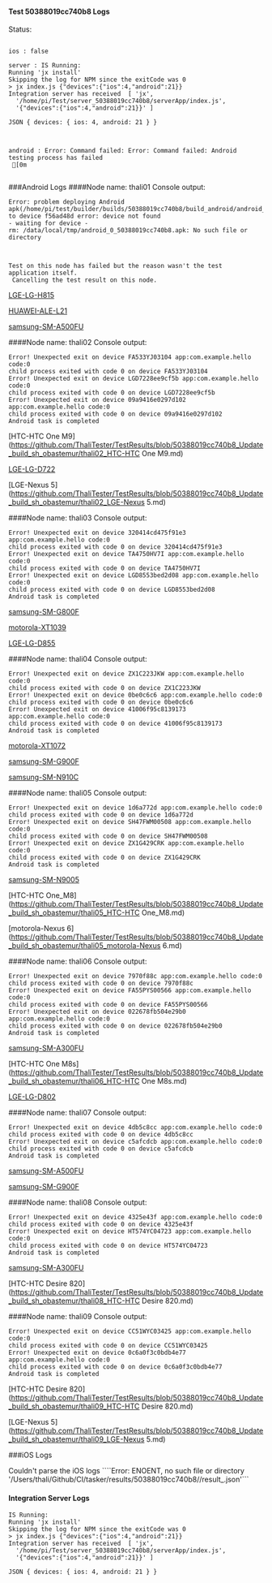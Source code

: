 #### Test 50388019cc740b8 Logs

Status: 
```

ios : false

server : IS Running:
Running 'jx install'
Skipping the log for NPM since the exitCode was 0
> jx index.js {"devices":{"ios":4,"android":21}}
Integration server has received  [ 'jx',
  '/home/pi/Test/server_50388019cc740b8/serverApp/index.js',
  '{"devices":{"ios":4,"android":21}}' ]

JSON { devices: { ios: 4, android: 21 } }



android : Error: Command failed: Error: Command failed: Android testing process has failed
 [0m


```
###Android Logs
####Node name: thali01
Console output:
```
Error: problem deploying Android apk(/home/pi/test/builder/builds/50388019cc740b8/build_android/android_0_50388019cc740b8.apk) to device f56ad48d error: device not found
- waiting for device -
rm: /data/local/tmp/android_0_50388019cc740b8.apk: No such file or directory



Test on this node has failed but the reason wasn't the test application itself.
 Cancelling the test result on this node.

```
[LGE-LG-H815](https://github.com/ThaliTester/TestResults/blob/50388019cc740b8_Update_build_sh_obastemur/thali01_LGE-LG-H815.md)

[HUAWEI-ALE-L21](https://github.com/ThaliTester/TestResults/blob/50388019cc740b8_Update_build_sh_obastemur/thali01_HUAWEI-ALE-L21.md)

[samsung-SM-A500FU](https://github.com/ThaliTester/TestResults/blob/50388019cc740b8_Update_build_sh_obastemur/thali01_samsung-SM-A500FU.md)

####Node name: thali02
Console output:
```
Error! Unexpected exit on device FA533YJ03104 app:com.example.hello code:0 
child process exited with code 0 on device FA533YJ03104 
Error! Unexpected exit on device LGD7228ee9cf5b app:com.example.hello code:0 
child process exited with code 0 on device LGD7228ee9cf5b 
Error! Unexpected exit on device 09a9416e0297d102 app:com.example.hello code:0 
child process exited with code 0 on device 09a9416e0297d102 
Android task is completed 
```
[HTC-HTC One M9](https://github.com/ThaliTester/TestResults/blob/50388019cc740b8_Update_build_sh_obastemur/thali02_HTC-HTC One M9.md)

[LGE-LG-D722](https://github.com/ThaliTester/TestResults/blob/50388019cc740b8_Update_build_sh_obastemur/thali02_LGE-LG-D722.md)

[LGE-Nexus 5](https://github.com/ThaliTester/TestResults/blob/50388019cc740b8_Update_build_sh_obastemur/thali02_LGE-Nexus 5.md)

####Node name: thali03
Console output:
```
Error! Unexpected exit on device 320414cd475f91e3 app:com.example.hello code:0 
child process exited with code 0 on device 320414cd475f91e3 
Error! Unexpected exit on device TA4750HV7I app:com.example.hello code:0 
child process exited with code 0 on device TA4750HV7I 
Error! Unexpected exit on device LGD8553bed2d08 app:com.example.hello code:0 
child process exited with code 0 on device LGD8553bed2d08 
Android task is completed 
```
[samsung-SM-G800F](https://github.com/ThaliTester/TestResults/blob/50388019cc740b8_Update_build_sh_obastemur/thali03_samsung-SM-G800F.md)

[motorola-XT1039](https://github.com/ThaliTester/TestResults/blob/50388019cc740b8_Update_build_sh_obastemur/thali03_motorola-XT1039.md)

[LGE-LG-D855](https://github.com/ThaliTester/TestResults/blob/50388019cc740b8_Update_build_sh_obastemur/thali03_LGE-LG-D855.md)

####Node name: thali04
Console output:
```
Error! Unexpected exit on device ZX1C223JKW app:com.example.hello code:0 
child process exited with code 0 on device ZX1C223JKW 
Error! Unexpected exit on device 0be0c6c6 app:com.example.hello code:0 
child process exited with code 0 on device 0be0c6c6 
Error! Unexpected exit on device 41006f95c8139173 app:com.example.hello code:0 
child process exited with code 0 on device 41006f95c8139173 
Android task is completed 
```
[motorola-XT1072](https://github.com/ThaliTester/TestResults/blob/50388019cc740b8_Update_build_sh_obastemur/thali04_motorola-XT1072.md)

[samsung-SM-G900F](https://github.com/ThaliTester/TestResults/blob/50388019cc740b8_Update_build_sh_obastemur/thali04_samsung-SM-G900F.md)

[samsung-SM-N910C](https://github.com/ThaliTester/TestResults/blob/50388019cc740b8_Update_build_sh_obastemur/thali04_samsung-SM-N910C.md)

####Node name: thali05
Console output:
```
Error! Unexpected exit on device 1d6a772d app:com.example.hello code:0 
child process exited with code 0 on device 1d6a772d 
Error! Unexpected exit on device SH47FWM00508 app:com.example.hello code:0 
child process exited with code 0 on device SH47FWM00508 
Error! Unexpected exit on device ZX1G429CRK app:com.example.hello code:0 
child process exited with code 0 on device ZX1G429CRK 
Android task is completed 
```
[samsung-SM-N9005](https://github.com/ThaliTester/TestResults/blob/50388019cc740b8_Update_build_sh_obastemur/thali05_samsung-SM-N9005.md)

[HTC-HTC One_M8](https://github.com/ThaliTester/TestResults/blob/50388019cc740b8_Update_build_sh_obastemur/thali05_HTC-HTC One_M8.md)

[motorola-Nexus 6](https://github.com/ThaliTester/TestResults/blob/50388019cc740b8_Update_build_sh_obastemur/thali05_motorola-Nexus 6.md)

####Node name: thali06
Console output:
```
Error! Unexpected exit on device 7970f88c app:com.example.hello code:0 
child process exited with code 0 on device 7970f88c 
Error! Unexpected exit on device FA55PYS00566 app:com.example.hello code:0 
child process exited with code 0 on device FA55PYS00566 
Error! Unexpected exit on device 022678fb504e29b0 app:com.example.hello code:0 
child process exited with code 0 on device 022678fb504e29b0 
Android task is completed 
```
[samsung-SM-A300FU](https://github.com/ThaliTester/TestResults/blob/50388019cc740b8_Update_build_sh_obastemur/thali06_samsung-SM-A300FU.md)

[HTC-HTC One M8s](https://github.com/ThaliTester/TestResults/blob/50388019cc740b8_Update_build_sh_obastemur/thali06_HTC-HTC One M8s.md)

[LGE-LG-D802](https://github.com/ThaliTester/TestResults/blob/50388019cc740b8_Update_build_sh_obastemur/thali06_LGE-LG-D802.md)

####Node name: thali07
Console output:
```
Error! Unexpected exit on device 4db5c8cc app:com.example.hello code:0 
child process exited with code 0 on device 4db5c8cc 
Error! Unexpected exit on device c5afcdcb app:com.example.hello code:0 
child process exited with code 0 on device c5afcdcb 
Android task is completed 
```
[samsung-SM-A500FU](https://github.com/ThaliTester/TestResults/blob/50388019cc740b8_Update_build_sh_obastemur/thali07_samsung-SM-A500FU.md)

[samsung-SM-G900F](https://github.com/ThaliTester/TestResults/blob/50388019cc740b8_Update_build_sh_obastemur/thali07_samsung-SM-G900F.md)

####Node name: thali08
Console output:
```
Error! Unexpected exit on device 4325e43f app:com.example.hello code:0 
child process exited with code 0 on device 4325e43f 
Error! Unexpected exit on device HT574YC04723 app:com.example.hello code:0 
child process exited with code 0 on device HT574YC04723 
Android task is completed 
```
[samsung-SM-A300FU](https://github.com/ThaliTester/TestResults/blob/50388019cc740b8_Update_build_sh_obastemur/thali08_samsung-SM-A300FU.md)

[HTC-HTC Desire 820](https://github.com/ThaliTester/TestResults/blob/50388019cc740b8_Update_build_sh_obastemur/thali08_HTC-HTC Desire 820.md)

####Node name: thali09
Console output:
```
Error! Unexpected exit on device CC51WYC03425 app:com.example.hello code:0 
child process exited with code 0 on device CC51WYC03425 
Error! Unexpected exit on device 0c6a0f3c0bdb4e77 app:com.example.hello code:0 
child process exited with code 0 on device 0c6a0f3c0bdb4e77 
Android task is completed 
```
[HTC-HTC Desire 820](https://github.com/ThaliTester/TestResults/blob/50388019cc740b8_Update_build_sh_obastemur/thali09_HTC-HTC Desire 820.md)

[LGE-Nexus 5](https://github.com/ThaliTester/TestResults/blob/50388019cc740b8_Update_build_sh_obastemur/thali09_LGE-Nexus 5.md)




###iOS Logs


Couldn't parse the iOS logs
````Error: ENOENT, no such file or directory '/Users/thali/Github/CI/tasker/results/50388019cc740b8//result_.json'```

#### Integration Server Logs
```
IS Running:
Running 'jx install'
Skipping the log for NPM since the exitCode was 0
> jx index.js {"devices":{"ios":4,"android":21}}
Integration server has received  [ 'jx',
  '/home/pi/Test/server_50388019cc740b8/serverApp/index.js',
  '{"devices":{"ios":4,"android":21}}' ]

JSON { devices: { ios: 4, android: 21 } }


```

